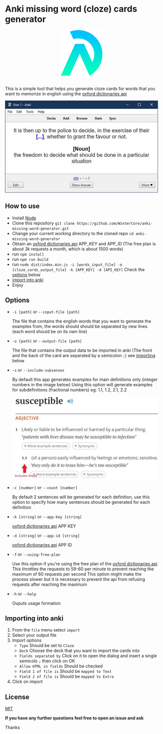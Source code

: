 # Anki missing word (cloze) cards generator

<div style="text-align: center">
<img src="assets/logo.png" />
</div>
<br />

This is a simple tool that helps you generate cloze cards for words that you want to memorize in english using the [oxford dictionaries api]


![alt text](assets/cloze-card.JPG "Anki cloze card example")

## How to use
* Install [Node](https://nodejs.org/en/)
* Clone this repository `git clone https://github.com/WinterCore/anki-missing-word-generator.git`
* Change your current working directory to the cloned repo `cd anki-missing-word-generator`
* Obtain an [oxford dictionaries api] APP_KEY and APP_ID (The free plan is about 3k requests a month, which is about 1500 words)
* run `npm install`
* run `npm run build`
* run `node dist/index.min.js -i [words_input_file] -o [cloze_cards_output_file] -k [APP_KEY] -d [API_KEY]` Check the [options](#options) below
* [import into anki](#importing-into-anki)
* Enjoy


## Options
* `-i [path]` or `--input-file [path]`

   The file that contains the english words that you want to generate the examples from, the words should should be separated by new lines (each word should be on its own line)

* `-o [path]` or `--output-file [path]`

   The file that contains the output data to be imported in anki (The front and the back of the card are separated by a semicolon `;`) see [importing](#importing-into-anki) below

* `-s` or `--include-subsenses`
   
   By default this app generates examples for main definitions only (integer numbers in the image below)
   Using this option will generate examples for subdefinitions (fractional numbers) eg: 1.1, 1.2, 2.1, 2.2

   ![alt text](assets/include-subsenses.JPG "Subsenses")

* `-c [number]` or `--count [number]`

   By default 2 sentences will be generated for each definition, use this option to specify how many sentences should be generated for each definition

* `-k [string]` or `--app-key [string]`

    [oxford dictionaries api] APP KEY

* `-d [string]` or `--app-id [string]`

    [oxford dictionaries api] APP ID

* `-f` or `--using-free-plan`

    Use this option if you're using the free plan of the [oxford dictionaries api]
    This throttles the requests to 59-60 per minute to prevent reaching the maximum of 60 requests per second
    This option might make the process slower but it is necessary to prevent the api from refusing requests after reaching the maximum

* `-h` or `--help`

    Ouputs usage formation

## Importing into anki

1. From the `file` menu select `import`
2. Select your output file
3. Import options
    * `Type` Should be set to `Cloze`
    * `Deck` Choose the deck that you want to import the cards into
    * `Fields separated by` Click on it to open the dialog and insert a single semicolo `;` then click on OK
    * `Allow HTML in fields` Should be checked
    * `Field 1 of file is` Should be `mapped to Text`
    * `Field 2 of file is` Should be `mapped to Extra`
4. Click on import

## License

[MIT](LICENSE)

**If you have any further questions feel free to open an issue and ask**

Thanks

[oxford dictionaries api]: https://developer.oxforddictionaries.com/ "Oxford Dictionaries API"